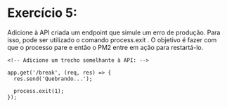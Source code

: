 # Exercício 5:
Adicione à API criada um endpoint que simule um erro de produção. Para isso, pode ser utilizado o comando process.exit . O objetivo é fazer com que o processo pare e então o PM2 entre em ação para restartá-lo.
```nodejs
<!-- Adicione um trecho semelhante à API: -->

app.get('/break', (req, res) => {
  res.send('Quebrando...');

  process.exit(1);
});
```

